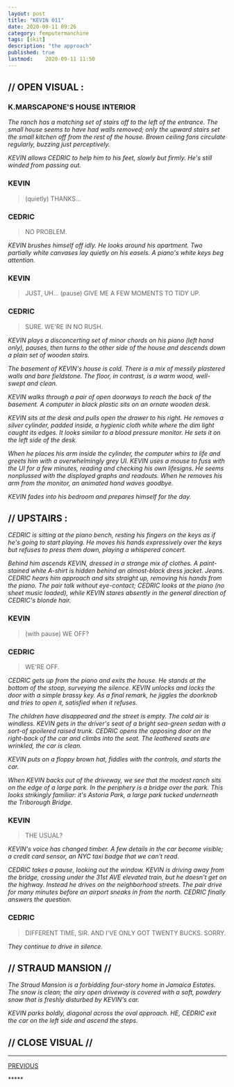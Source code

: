 ```yaml
---
layout: post
title: "KEVIN 011"
date: 2020-09-11 09:26
category: femputermanchine
tags: [skit]
description: "the approach"
published: true
lastmod:	2020-09-11 11:50
---
```

[//]: # ( 9/11/20  -added)

## // OPEN VISUAL : ##

### K.MARSCAPONE'S HOUSE INTERIOR ###

<i>The ranch has a matching set of stairs off to the left of the entrance. The small house seems to have had walls removed; only the upward stairs set the small kitchen off from the rest of the house. Brown ceiling fans circulate regularly, buzzing just perceptively. </i>

<i>KEVIN allows CEDRIC to help him to his feet, slowly but firmly. He's still winded from passing out. </i>

### KEVIN ###

> (quietly) THANKS...

### CEDRIC ###

> NO PROBLEM.

<i>KEVIN brushes himself off idly. He looks around his apartment. Two partially white canvases lay quietly on his easels. A piano's white keys beg attention. </i>

### KEVIN ###

> JUST, UH... (pause) GIVE ME A FEW MOMENTS TO TIDY UP.

### CEDRIC ###

> SURE. WE'RE IN NO RUSH. 

<i>KEVIN plays a disconcerting set of minor chords on his piano (left hand only), pauses, then turns to the other side of the house and descends down a plain set of wooden stairs. </i>

<i>The basement of KEVIN's house is cold. There is a mix of messily plastered walls and bare fieldstone. The floor, in contrast, is a warm wood, well-swept and clean. </i>

<i>KEVIN walks through a pair of open doorways to reach the back of the basement. A computer in black plastic sits on an ornate wooden desk. </i>

<i>KEVIN sits at the desk and pulls open the drawer to his right. He removes a silver cylinder, padded inside, a hygienic cloth white where the dim light caught its edges. It looks similar to a blood pressure monitor. He sets it on the left side of the desk. </i>

<i>When he places his arm inside the cylinder, the computer whirs to life and greets him with a overwhelmingly grey UI. KEVIN uses a mouse to fuss with the UI for a few minutes, reading and checking his own lifesigns. He seems nonplussed with the displayed graphs and readouts. When he removes his arm from the monitor, an animated hand waves goodbye. </i>

<i>KEVIN fades into his bedroom and prepares himself for the day. </i>

## // UPSTAIRS : ##

<I>CEDRIC is sitting at the piano bench, resting his fingers on the keys as if he's going to start playing. He moves his hands expressively over the keys but refuses to press them down, playing a whispered concert. </i>

<i>Behind him ascends KEVIN, dressed in a strange mix of clothes. A paint-stained white A-shirt is hidden behind an almost-black dress jacket. Jeans. CEDRIC hears him approach and sits straight up, removing his hands from the piano. The pair talk without eye-contact; CEDRIC looks at the piano (no sheet music loaded), while KEVIN stares absently in the general direction of CEDRIC's blonde hair. </i>

### KEVIN ###

> (with pause) WE OFF?

### CEDRIC ###

> WE'RE OFF.

<i>CEDRIC gets up from the piano and exits the house. He stands at the bottom of the stoop, surveying the silence. KEVIN unlocks and locks the door with a simple brassy key. As a final remark, he jiggles the doorknob and tries to open it, satisfied when it refuses. </i>

<i>The children have disappeared and the street is empty. The cold air is windless. KEVIN gets in the driver's seat of a bright sea-green sedan with a sort-of spoilered raised trunk. CEDRIC opens the opposing door on the right-back of the car and climbs into the seat. The leathered seats are wrinkled, the car is clean. </i>

<i>KEVIN puts on a floppy brown hat, fiddles with the controls, and starts the car. </i>

<i>When KEVIN backs out of the driveway, we see that the modest ranch sits on the edge of a large park. In the periphery is a bridge over the park. This looks strikingly familiar: it's Astoria Park, a large park tucked underneath the Triborough Bridge. </i>

### KEVIN ###

> THE USUAL?

<i>KEVIN's voice has changed timber. A few details in the car become visible; a credit card sensor, an NYC taxi badge that we can't read. </i>

<i>CEDRIC takes a pause, looking out the window. KEVIN is driving away from the bridge, crossing under the 31st AVE elevated train, but he doesn't get on the highway. Instead he drives on the neighborhood streets. The pair drive for many minutes before an airport sneaks in from the north. CEDRIC finally answers the question. </i>

### CEDRIC ### 

> DIFFERENT TIME, SIR. AND I'VE ONLY GOT TWENTY BUCKS. SORRY.

<I>They continue to drive in silence. </i>

## // STRAUD MANSION // ##

<i>The Straud Mansion is a forbidding four-story home in Jamaica Estates. The snow is clean; the airy open driveway is covered with a soft, powdery snow that is freshly disturbed by KEVIN's car. </i>

<i>KEVIN parks boldly, diagonal across the oval approach. HE, CEDRIC exit the car on the left side and ascend the steps.</i>

## // CLOSE VISUAL // ##


*****
<div class="fpmc-nav">

<span class="fpmc-nav-prev"><a href="{{ 'cedric-viii' | prepend: site.baseurl }}">PREVIOUS</a></span> 

<!--<span class="fpmc-nav-next"><a href="{{ 'aegwain-ix' | prepend: site.baseurl }}">NEXT</a></span> --> 



</div>
*****